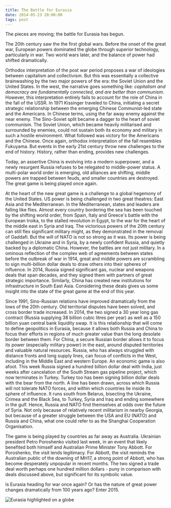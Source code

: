 ```yaml
---
title: The Battle for Eurasia
date: 2014-05-23 20:00:00
tags: post
---
```


The pieces are moving; the battle for Eurasia has begun.

The 20th century saw the the first global wars. Before the onset of the great war, European powers dominated the globe through superior technology, particularly in war. Two world wars later, and the balance of power had shifted dramatically.

Orthodox interpretation of the post war period proposes a war of ideologies between capitalism and collectivism. But this was essentially a collective brainwashing by the two major powers of the era: the Soviet Union and the United States. In the west, the narrative goes something like: *capitalism and democracy are fundamentally connected, and are better than communism*. However, this interpretation entirely fails to account for the role of China in the fall of the USSR. 
In 1971 Kissinger traveled to China, initiating a secret strategic relationship between the emerging Chinese Communist-led state and the Americans. In Chinese terms, using the far away enemy against the near enemy. The Sino-Soviet split became a dagger to the heart of soviet communism. The Soviet Union, which became heavily militarised and surrounded by enemies, could not sustain both its economy and military in such a hostile environment. What followed was victory for the Americans and the Chinese. Once again, orthodox interpretation of the fall resembles Fukuyama. But events in the early 21st century throw new challenges to the end of history. History, rather than ending, provides new challenges.

Today, an assertive China is evolving into a modern superpower, and a newly resurgent Russia refuses to be relegated to middle-power status. A multi-polar world order is emerging, old alliances are shifting, middle powers are trapped between feuds, and smaller countries are destroyed. The great game is being played once again.

At the heart of the new great game is a challenge to a global hegemony of the United States. US power is being challenged in two great theatres: East Asia and the Mediterranean. In the Mediterranean, states and leaders are falling like flies. Almost every country bordering the sea has been touched by the shifting world order, from Spain, Italy and Greece's battle with the European troika, to the stalled revolution in Egypt, to the war for the heart of the middle east in Syria and Iraq. The victorious powers of the 20th century can still flex significant military might, as they demonstrated in the removal of Gaddafi. But the will of NATO is not so strong as it was. Its power is being challenged in Ukraine and in Syria, by a newly confident Russia, and quietly backed by a diplomatic China. However, the battles are not just military. In a ominous reflection of the complex web of agreements between states before the outbreak of war in 1914, great and middle powers are scrambling to sign multi-billion dollar deals to draw others into their spheres of influence. In 2014, Russia signed significant gas, nuclear and weapons deals that span decades, and they signed them with partners of great strategic importance. Similarly, China has created new institutions for infrastructure in South East Asia. Considering these deals gives us some insight into the state of the great game at the end of this year.

Since 1991, Sino-Russian relations have improved dramatically from the lows of the 20th century. Old territorial disputes have been solved, and cross border trade increased. In 2014, the two signed a 30 year long gas contract (Russia supplying 38 billion cubic litres per year) as well as a 150 billion yuan central bank liquidity swap. It is this relationship that will come to define geopolitics in Eurasia, because it allows both Russia and China to focus their efforts in regions of much greater value than the long desolate border between them. For China, a secure Russian border allows it to focus its power (especially military power) in the east, around disputed territories and valuable natural resources. Russia, who has always struggled with distance fronts and long supply lines, can focus of conflicts in the West, including in the Middle East and western Europe. An economic game is also afoot. This week Russia signed a hundred billion dollar deal with India, just weeks after cancelation of the South Stream gas pipeline project, which now terminates in Turkey. Turkey too has been signing billion dollar deals with the bear from the north. A line has been drawn, across which Russia will not tolerate NATO forces, and within which countries lie inside its sphere of influence. It runs south from Belarus, bisecting the Ukraine, Crimea and the Black Sea, to Turkey, Syria and Iraq and ending somewhere in the gulf. Hence, Russia and NATO find themselves at odds over the future of Syria. Not only because of relatively recent militarism in nearby Georgia, but because of a greater struggle between the USA and EU (NATO) and Russia and China, what one could refer to as the Shanghai Cooperation Organisation.

The game is being played by countries as far away as Australia. Ukrainian president Petro Poroshenko visited last week, in an event that likely benefited both himself and Australian Prime Minister Tony Abbott. For Poroshenko, the visit lends legitimacy. For Abbott, the visit reminds the Australian public of the downing of MH17, a strong point of Abbott, who has become desperately unpopular in recent months. The two signed a trade deal worth perhaps one hundred million dollars - puny in comparison with deals discussed above, but significant for its symbolic value.

Is Eurasia heading for war once again? Or has the nature of great power changes dramatically from 100 years ago? Enter 2015.

![Eurasia highlighted on a globe](https://upload.wikimedia.org/wikipedia/commons/3/30/Eurasia_%28orthographic_projection%29.svg)